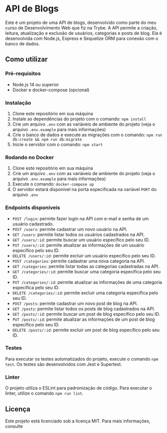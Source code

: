 # API de Blogs

Este é um projeto de uma API de blogs, desenvolvido como parte do meu curso de Desenvolvimento Web que fiz na Trybe. A API permite a criação, leitura, atualização e exclusão de usuários, categorias e posts de blog. Ela é desenvolvida com Node.js, Express e Sequelize ORM para conexão com o banco de dados.

## Como utilizar

### Pré-requisitos

- Node.js 14 ou superior
- Docker e docker-compose (opcional)

### Instalação

1. Clone este repositório em sua máquina
2. Instale as dependências do projeto com o comando: `npm install`
3. Crie um arquivo `.env` com as variáveis de ambiente do projeto (veja o arquivo `.env.example` para mais informações)
4. Crie o banco de dados e execute as migrações com o comando: `npm run db:create && npm run db:migrate`
5. Inicie o servidor com o comando: `npm start`

### Rodando no Docker

1. Clone este repositório em sua máquina
2. Crie um arquivo `.env` com as variáveis de ambiente do projeto (veja o arquivo `.env.example` para mais informações)
3. Execute o comando: `docker-compose up`
4. O servidor estará disponível na porta especificada na variável `PORT` do arquivo `.env`

### Endpoints disponíveis

- `POST /login`: permite fazer login na API com e-mail e senha de um usuário cadastrado.
- `POST /users`: permite cadastrar um novo usuário na API.
- `GET /users`: permite listar todos os usuários cadastrados na API.
- `GET /users/:id`: permite buscar um usuário específico pelo seu ID.
- `PUT /users/:id`: permite atualizar as informações de um usuário específico pelo seu ID.
- `DELETE /users/:id`: permite excluir um usuário específico pelo seu ID.
- `POST /categories`: permite cadastrar uma nova categoria na API.
- `GET /categories`: permite listar todas as categorias cadastradas na API.
- `GET /categories/:id`: permite buscar uma categoria específica pelo seu ID.
- `PUT /categories/:id`: permite atualizar as informações de uma categoria específica pelo seu ID.
- `DELETE /categories/:id`: permite excluir uma categoria específica pelo seu ID.
- `POST /posts`: permite cadastrar um novo post de blog na API.
- `GET /posts`: permite listar todos os posts de blog cadastrados na API.
- `GET /posts/:id`: permite buscar um post de blog específico pelo seu ID.
- `PUT /posts/:id`: permite atualizar as informações de um post de blog específico pelo seu ID.
- `DELETE /posts/:id`: permite excluir um post de blog específico pelo seu ID.

### Testes

Para executar os testes automatizados do projeto, execute o comando `npm test`. Os testes são desenvolvidos com Jest e Supertest.

### Linter

O projeto utiliza o ESLint para padronização de código. Para executar o linter, utilize o comando `npm run lint`.

## Licença

Este projeto está licenciado sob a licença MIT. Para mais informações, consulte
